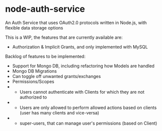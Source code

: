 # node-auth-service
An Auth Service that uses OAuth2.0 protocols written in Node.js, with flexible data storage options

This is a WIP, the features that are currently available are:
* Authorization & Implicit Grants, and only implemented with MySQL

Backlog of features to be implemented:
* Support for Mongo DB, including refactoring how Models are handled
* Mongo DB Migrations
* Can toggle off unwanted grants/exchanges
* Permissions/Scopes
* * Users cannot authenticate with Clients for which they are not authorized to
* * Users are only allowed to perform allowed actions based on clients (user has many clients and vice-versa)
* * super-users, that can manage user's permissions (based on Client)